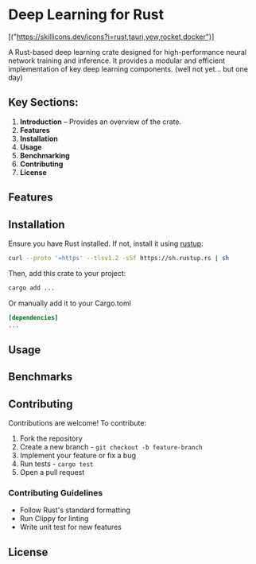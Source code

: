 # Deep Learning for Rust

[("https://skillicons.dev/icons?i=rust,tauri,yew,rocket,docker")]

A Rust-based deep learning crate designed for high-performance neural network training and inference. 
It provides a modular and efficient implementation of key deep learning components.
(well not yet... but one day)

## Key Sections:
1. **Introduction** – Provides an overview of the crate.
2. **Features**
3. **Installation**
4. **Usage**
5. **Benchmarking**
6. **Contributing**
7. **License**

## Features

## Installation

Ensure you have Rust installed. If not, install it using [rustup](https://rustup.rs/):

```sh
curl --proto '=https' --tlsv1.2 -sSf https://sh.rustup.rs | sh
```
Then, add this crate to your project:
```sh
cargo add ...
```

Or manually add it to your Cargo.toml
```toml
[dependencies]
...
```

## Usage

## Benchmarks

## Contributing
Contributions are welcome! To contribute:

1. Fork the repository
2. Create a new branch - `git checkout -b feature-branch`
3. Implement your feature or fix a bug
4. Run tests - `cargo test`
5. Open a pull request

### Contributing Guidelines

+ Follow Rust's standard formatting
+ Run Clippy for linting
+ Write unit test for new features

## License
